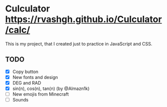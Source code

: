 # Culculator https://rvashgh.github.io/Culculator/calc/
This is my project, that I created just to practice in JavaScript and CSS.

## TODO
- [x] Copy button
- [x] New fonts and design
- [x] DEG and RAD
- [x] sin(n), cos(n), tan(n) (by @Almazn1k)
- [ ] New emojis from Minecraft
- [ ] Sounds
